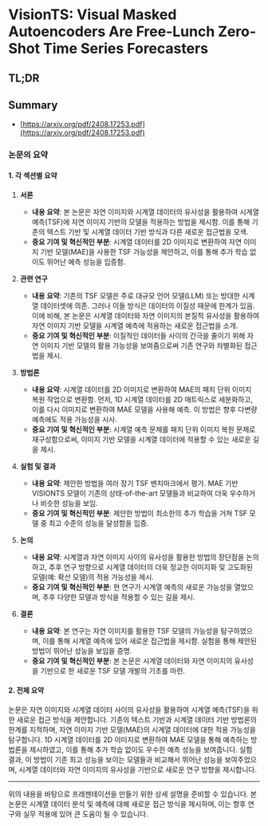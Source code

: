 # VisionTS: Visual Masked Autoencoders Are Free-Lunch Zero-Shot Time Series Forecasters
## TL;DR
## Summary
- [https://arxiv.org/pdf/2408.17253.pdf](https://arxiv.org/pdf/2408.17253.pdf)

### 논문의 요약

#### 1. 각 섹션별 요약
1. **서론**
   - **내용 요약**: 본 논문은 자연 이미지와 시계열 데이터의 유사성을 활용하여 시계열 예측(TSF)에 자연 이미지 기반의 모델을 적용하는 방법을 제시함. 이를 통해 기존의 텍스트 기반 및 시계열 데이터 기반 방식과 다른 새로운 접근법을 모색.
   - **중요 기여 및 혁신적인 부분**: 시계열 데이터를 2D 이미지로 변환하여 자연 이미지 기반 모델(MAE)을 사용한 TSF 가능성을 제안하고, 이를 통해 추가 학습 없이도 뛰어난 예측 성능을 입증함.

2. **관련 연구**
   - **내용 요약**: 기존의 TSF 모델은 주로 대규모 언어 모델(LLM) 또는 방대한 시계열 데이터셋에 의존. 그러나 이들 방식은 데이터의 이질성 때문에 한계가 있음. 이에 비해, 본 논문은 시계열 데이터와 자연 이미지의 본질적 유사성을 활용하여 자연 이미지 기반 모델을 시계열 예측에 적용하는 새로운 접근법을 소개.
   - **중요 기여 및 혁신적인 부분**: 이질적인 데이터들 사이의 간극을 줄이기 위해 자연 이미지 기반 모델의 활용 가능성을 보여줌으로써 기존 연구와 차별화된 접근법을 제시.

3. **방법론**
   - **내용 요약**: 시계열 데이터를 2D 이미지로 변환하여 MAE의 패치 단위 이미지 복원 작업으로 변환함. 먼저, 1D 시계열 데이터를 2D 매트릭스로 세분화하고, 이를 다시 이미지로 변환하여 MAE 모델을 사용해 예측. 이 방법은 향후 다변량 예측에도 적용 가능성을 시사.
   - **중요 기여 및 혁신적인 부분**: 시계열 예측 문제를 패치 단위 이미지 복원 문제로 재구성함으로써, 이미지 기반 모델을 시계열 데이터에 적용할 수 있는 새로운 길을 제시.

4. **실험 및 결과**
   - **내용 요약**: 제안한 방법을 여러 장기 TSF 벤치마크에서 평가. MAE 기반 VISIONTS 모델이 기존의 상태-of-the-art 모델들과 비교하여 더욱 우수하거나 비슷한 성능을 보임.
   - **중요 기여 및 혁신적인 부분**: 제안한 방법이 최소한의 추가 학습을 거쳐 TSF 모델 중 최고 수준의 성능을 달성함을 입증.

5. **논의**
   - **내용 요약**: 시계열과 자연 이미지 사이의 유사성을 활용한 방법의 장단점을 논의하고, 추후 연구 방향으로 시계열 데이터의 더욱 정교한 이미지화 및 고도화된 모델(예: 확산 모델)의 적용 가능성을 제시.
   - **중요 기여 및 혁신적인 부분**: 현 연구가 시계열 예측의 새로운 가능성을 열었으며, 추후 다양한 모델과 방식을 적용할 수 있는 길을 제시.

6. **결론**
   - **내용 요약**: 본 연구는 자연 이미지를 활용한 TSF 모델의 가능성을 탐구하였으며, 이를 통해 시계열 예측에 있어 새로운 접근법을 제시함. 실험을 통해 제안된 방법이 뛰어난 성능을 보임을 증명.
   - **중요 기여 및 혁신적인 부분**: 본 논문은 시계열 데이터와 자연 이미지의 유사성을 기반으로 한 새로운 TSF 모델 개발의 기초를 마련.

#### 2. 전체 요약
논문은 자연 이미지와 시계열 데이터 사이의 유사성을 활용하여 시계열 예측(TSF)을 위한 새로운 접근 방식을 제안합니다. 기존의 텍스트 기반과 시계열 데이터 기반 방법론의 한계를 지적하며, 자연 이미지 기반 모델(MAE)의 시계열 데이터에 대한 적용 가능성을 탐구합니다. 1D 시계열 데이터를 2D 이미지로 변환하여 MAE 모델을 통해 예측하는 방법론을 제시하였고, 이를 통해 추가 학습 없이도 우수한 예측 성능을 보여줍니다. 실험 결과, 이 방법이 기존 최고 성능을 보이는 모델들과 비교해서 뛰어난 성능을 보여주었으며, 시계열 데이터와 자연 이미지의 유사성을 기반으로 새로운 연구 방향을 제시합니다.

---

위의 내용을 바탕으로 프레젠테이션을 만들기 위한 상세 설명을 준비할 수 있습니다. 본 논문은 시계열 데이터 분석 및 예측에 대해 새로운 접근 방식을 제시하며, 이는 향후 연구와 실무 적용에 있어 큰 도움이 될 수 있습니다.